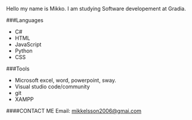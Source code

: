 Hello my name is Mikko.
I am studying Software developement at Gradia.

###Languages
- C#
- HTML
- JavaScript
- Python
- CSS

###Tools
- Microsoft excel, word, powerpoint, sway.
- Visual studio code/community
- git
- XAMPP

####CONTACT ME
Email: mikkelsson2006@gmai.com
